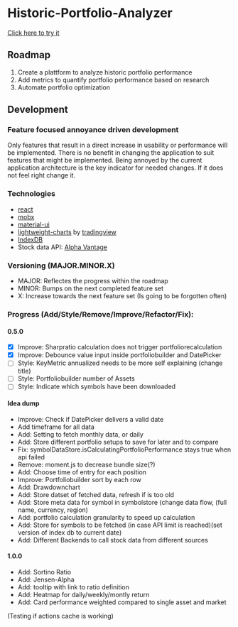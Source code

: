 # Historic-Portfolio-Analyzer

[Click here to try it](https://sirbenedick.github.io/historic-portfolio-analyzer)

## Roadmap

1. Create a plattform to analyze historic portfolio performance
2. Add metrics to quantify portfolio performance based on research
3. Automate portfolio optimization

## Development

### Feature focused annoyance driven development

Only features that result in a direct increase in usability or performance will be implemented.
There is no benefit in changing the application to suit features that might be implemented.
Being annoyed by the current application architecture is the key indicator for needed changes. If it does not feel right change it.

### Technologies

- [react](https://reactjs.org)
- [mobx](https://mobx.js.org/README.html)
- [material-ui](https://material-ui.com)
- [lightweight-charts](https://github.com/tradingview/lightweight-charts) by [tradingview](https://www.tradingview.com/lightweight-charts/)
- [IndexDB](https://developer.mozilla.org/de/docs/Web/API/IndexedDB_API)
- Stock data API: [Alpha Vantage](https://www.alphavantage.co)

### Versioning (MAJOR.MINOR.X)

- MAJOR: Reflectes the progress within the roadmap
- MINOR: Bumps on the next completed feature set
- X: Increase towards the next feature set (Is going to be forgotten often)

### Progress (Add/Style/Remove/Improve/Refactor/Fix):

#### 0.5.0

- [x] Improve: Sharpratio calculation does not trigger portfoliorecalculation
- [x] Improve: Debounce value input inside portfoliobuilder and DatePicker
- [ ] Style: KeyMetric annualized needs to be more self explaining (change title)
- [ ] Style: Portfoliobuilder number of Assets
- [ ] Style: Indicate which symbols have been downloaded

#### Idea dump

- Improve: Check if DatePicker delivers a valid date
- Add timeframe for all data
- Add: Setting to fetch monthly data, or daily
- Add: Store different portfolio setups to save for later and to compare
- Fix: symbolDataStore.isCalculatingPortfolioPerformance stays true when api failed
- Remove: moment.js to decrease bundle size(?)
- Add: Choose time of entry for each position
- Improve: Portfoliobuilder sort by each row
- Add: Drawdownchart
- Add: Store datset of fetched data, refresh if is too old
- Add: Store meta data for symbol in symbolstore (change data flow, (full name, currency, region)
- Add: portfolio calculation granularity to speed up calculation
- Add: Store for symbols to be fetched (in case API limit is reached)(set version of index db to current date)
- Add: Different Backends to call stock data from different sources

#### 1.0.0

- Add: Sortino Ratio
- Add: Jensen-Alpha
- Add: tooltip with link to ratio definition
- Add: Heatmap for daily/weekly/montly return
- Add: Card performance weighted compared to single asset and market

(Testing if actions cache is working)
